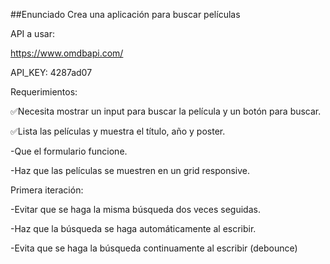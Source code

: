 ##Enunciado
Crea una aplicación para buscar películas

API a usar:

https://www.omdbapi.com/

API_KEY: 4287ad07

Requerimientos:

✅Necesita mostrar un input para buscar la película y un botón para buscar.

✅Lista las películas y muestra el título, año y poster.

-Que el formulario funcione.

-Haz que las películas se muestren en un grid responsive.

Primera iteración:

-Evitar que se haga la misma búsqueda dos veces seguidas.

-Haz que la búsqueda se haga automáticamente al escribir.

-Evita que se haga la búsqueda continuamente al escribir (debounce)